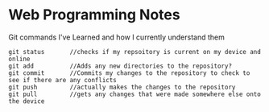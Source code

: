 # Web Programming Notes
Git commands I've Learned and how I currently understand them
```
git status       //checks if my repsoitory is current on my device and online
git add          //Adds any new directories to the repository?
git commit       //Commits my changes to the repository to check to see if there are any conflicts
git push         //actually makes the changes to the repository
git pull         //gets any changes that were made somewhere else onto the device
```
